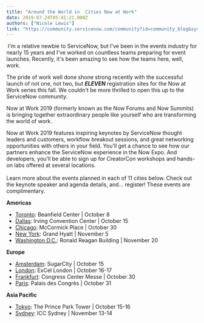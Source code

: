 ```yaml
---
title: "Around the World in  Cities Now at Work"
date: 2019-07-24T05:41:21.000Z
authors: ["Nicole Lewis"]
link: "https://community.servicenow.com/community?id=community_blog&sys_id=c853e2cadb3a3f805ed4a851ca9619c5"
---
```

<p class="p1"> I&#39;m a relative newbie to ServiceNow, but I&#39;ve been in the events industry for nearly 15 years and I&#39;ve worked on countless teams preparing for event launches. Recently, it&#39;s been amazing to see how the teams here, well, work.</p>
<p class="p2">The pride of work well done shone strong recently with the successful launch of not one, not two, but <strong><em>ELEVEN</em></strong> registration sites for the Now at Work series this fall. We couldn&#39;t be more thrilled to open this up to the ServiceNow community.</p>
<p class="p2">Now at Work 2019 (formerly known as the Now Forums and Now Summits) is bringing together extraordinary people like yourself who are transforming the world of work. </p>
<p class="p2">Now at Work 2019 features inspiring keynotes by ServiceNow thought leaders and customers, workflow breakout sessions, and great networking opportunities with others in your field. You’ll get a chance to see how our partners enhance the ServiceNow experience in the Now Expo. And developers, you’ll be able to sign up for CreatorCon workshops and hands-on labs offered at several locations.<br /> <br />Learn more about the events planned in each of 11 cities below. Check out the keynote speaker and agenda details, and... register! These events are complimentary.</p>
<p class="p2"><strong>Americas</strong></p>
<ul class="ul1"><li class="li1"><a href="https://www.servicenow.com/now-at-work/toronto.html?CID&#61;i:com:now-at-work:blog" target="_blank" rel="noopener noreferrer nofollow"><span class="s2">Toronto</span></a>: Beanfield Center | October 8</li><li class="li1"><a href="https://www.servicenow.com/now-at-work/dallas.html?CID&#61;i:com:now-at-work:blog" target="_blank" rel="noopener noreferrer nofollow"><span class="s2">Dallas</span></a>: Irving Convention Center | October 15</li><li class="li1"><a href="https://www.servicenow.com/now-at-work/chicago.html?CID&#61;i:com:now-at-work:blog" target="_blank" rel="noopener noreferrer nofollow"><span class="s2">Chicago</span></a>: McCormick Place | October 30</li><li class="li1"><a href="https://www.servicenow.com/now-at-work/new-york.html?CID&#61;i:com:now-at-work:blog" rel="nofollow"><span class="s2">New York</span></a>: Grand Hyatt | November 5</li><li class="li1"><span class="s2"><a href="https://www.servicenow.com/now-at-work/washington-dc.html?CID&#61;i:com:now-at-work:blog" target="_blank" rel="noopener noreferrer nofollow">Washington D.C.</a>:</span> Ronald Reagan Building | November 20</li></ul>
<p class="p1"><strong>Europe</strong></p>
<ul class="ul1"><li class="li1"><a href="https://www.servicenow.nl/now-at-work/amsterdam.html?CID&#61;i:com:now-at-work:blog" target="_blank" rel="noopener noreferrer nofollow"><span class="s2">Amsterdam</span></a>: SugarCity | October 15</li><li class="li1"><a href="https://www.servicenow.com/now-at-work/london.html?CID&#61;i:com:now-at-work:blog" target="_blank" rel="noopener noreferrer nofollow"><span class="s2">London</span></a>: ExCel London | October 16-17</li><li class="li1"><a href="https://www.servicenow.de/now-at-work/frankfurt.html?CID&#61;i:com:now-at-work:blog" target="_blank" rel="noopener noreferrer nofollow"><span class="s2">Frankfurt</span></a>: Congress Center Messe | October 30</li><li class="li1"><a href="https://www.servicenow.fr/now-at-work/paris.html?CID&#61;i:com:now-at-work:blog" target="_blank" rel="noopener noreferrer nofollow"><span class="s2">Paris</span></a>: Palais des Congrès | October 31</li></ul>
<p class="p1"><strong>Asia Pacific</strong></p>
<ul class="ul1"><li class="li1"><a href="https://www.servicenow.co.jp/now-at-work/tokyo.html?CID&#61;i:com:now-at-work:blog" target="_blank" rel="noopener noreferrer nofollow"><span class="s2">Tokyo</span></a>: The Prince Park Tower | October 15-16</li><li class="li1"><a href="https://www.servicenow.com/now-at-work/sydney.html?CID&#61;i:com:now-at-work:blog" target="_blank" rel="noopener noreferrer nofollow"><span class="s2">Sydney</span></a>: ICC Sydney | November 13-14</li></ul>